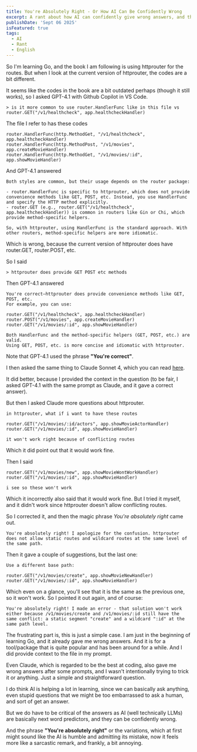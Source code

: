 ```yaml
---
title: You're Absolutely Right - Or How AI Can Be Confidently Wrong
excerpt: A rant about how AI can confidently give wrong answers, and the phrase "You're absolutely right" can be quite annoying.
publishDate: 'Sept 06 2025'
isFeatured: true
tags:
  - AI
  - Rant
  - English
---
```


So I'm learning Go, and the book I am following is using httprouter for the routes. But when I look at the current version of httprouter, the codes are a bit different.

It seems like the codes in the book are a bit outdated perhaps (though it still works), so I asked GPT-4.1 with Github Copilot in VS Code.

```
> is it more common to use router.HandlerFunc like in this file vs router.GET("/v1/healthcheck", app.healthcheckHandler)
```

The file I refer to has these codes

```
router.HandlerFunc(http.MethodGet, "/v1/healthcheck", app.healthcheckHandler)
router.HandlerFunc(http.MethodPost, "/v1/movies", app.createMovieHandler)
router.HandlerFunc(http.MethodGet, "/v1/movies/:id", app.showMovieHandler)
```

And GPT-4.1 answered

```
Both styles are common, but their usage depends on the router package:

- router.HandlerFunc is specific to httprouter, which does not provide convenience methods like GET, POST, etc. Instead, you use HandlerFunc and specify the HTTP method explicitly.
- router.GET (e.g., router.GET("/v1/healthcheck", app.healthcheckHandler)) is common in routers like Gin or Chi, which provide method-specific helpers.

So, with httprouter, using HandlerFunc is the standard approach. With other routers, method-specific helpers are more idiomatic.
```

Which is wrong, because the current version of httprouter does have router.GET, router.POST, etc.

So I said

```
> httprouter does provide GET POST etc methods
```

Then GPT-4.1 answered

```
You're correct—httprouter does provide convenience methods like GET, POST, etc.
For example, you can use:

router.GET("/v1/healthcheck", app.healthcheckHandler)
router.POST("/v1/movies", app.createMovieHandler)
router.GET("/v1/movies/:id", app.showMovieHandler)

Both HandlerFunc and the method-specific helpers (GET, POST, etc.) are valid.
Using GET, POST, etc. is more concise and idiomatic with httprouter.
```

Note that GPT-4.1 used the phrase **"You're correct"**.

I then asked the same thing to Claude Sonnet 4, which you can read [here](https://claude.ai/share/8d9d9bc5-b906-4745-964c-1ffba93d258d).

It did better, because I provided the context in the question (to be fair, I asked GPT-4.1 with the same prompt as Claude, and it gave a correct answer).

But then I asked Claude more questions about httprouter.

```
in httprouter, what if i want to have these routes

router.GET("/v1/movies/:id/actors", app.showMovieActorHandler)
router.GET("/v1/movies/:id", app.showMovieHandler)

it won't work right because of conflicting routes
```

Which it did point out that it would work fine.

Then I said

```
router.GET("/v1/movies/new", app.showMovieWontWorkHandler)
router.GET("/v1/movies/:id", app.showMovieHandler)

i see so these won't work
```

Which it incorrectly also said that it would work fine. But I tried it myself, and it didn't work since httprouter doesn't allow conflicting routes.

So I corrected it, and then the magic phrase _You're absolutely right_ came out.

```
You're absolutely right! I apologize for the confusion. httprouter does not allow static routes and wildcard routes at the same level of the same path.
```

Then it gave a couple of suggestions, but the last one:

```
Use a different base path:

router.GET("/v1/movies/create", app.showMovieNewHandler)
router.GET("/v1/movies/:id", app.showMovieHandler)
```

Which even on a glance, you'll see that it is the same as the previous one, so it won't work. So I pointed it out again, and of course:

```
You're absolutely right! I made an error - that solution won't work either because /v1/movies/create and /v1/movies/:id still have the same conflict: a static segment "create" and a wildcard ":id" at the same path level.
```

The frustrating part is, this is just a simple case. I am just in the beginning of learning Go, and it already gave me wrong answers. And it is for a tool/package that is quite popular and has been around for a while. And I did provide context to the file in my prompt.

Even Claude, which is regarded to be the best at coding, also gave me wrong answers after some prompts, and I wasn't intentionally trying to trick it or anything. Just a simple and straightforward question.

I do think AI is helping a lot in learning, since we can basically ask anything, even stupid questions that we might be too embarrassed to ask a human, and sort of get an answer.

But we do have to be critical of the answers as AI (well technically LLMs) are basically next word predictors, and they can be confidently wrong.

And the phrase **"You're absolutely right"** or the variations, which at first might sound like the AI is humble and admitting its mistake, now it feels more like a sarcastic remark, and frankly, a bit annoying.
